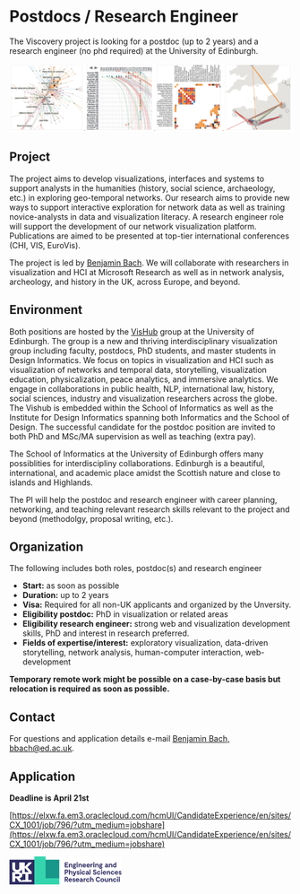 # Postdocs / Research Engineer

The Viscovery project is looking for a postdoc (up to 2 years) and a research engineer (no phd required) at the University of Edinburgh. 

![](figures/vistorian.png)

## Project

The project aims to develop visualizations, interfaces and systems to support analysts in the humanities (history, social science, archaeology, etc.) in exploring geo-temporal networks. Our research aims to provide new ways to support interactive exploration for network data as well as training novice-analysts in data and visualization literacy. A research engineer role will support the development of our network visualization platform. Publications are aimed to be presented at top-tier international conferences (CHI, VIS, EuroVis).

The project is led by [Benjamin Bach](http://benjbach.me). We will collaborate with researchers in visualization and HCI at Microsoft Research as well as in network analysis, archeology, and history in the UK, across Europe, and beyond. 

## Environment

Both positions are hosted by the [VisHub](https://visualinteractivedata.github.io) group at the University of Edinburgh. The group is a new and thriving interdisciplinary visualization group including faculty, postdocs, PhD students, and master students in Design Informatics. We focus on topics in visualization and HCI such as visualization of networks and temporal data, storytelling, visualization education, physicalization, peace analytics, and immersive analytics. We engage in collaborations in public health, NLP, international law, history, social sciences, industry and visualization researchers across the globe. The Vishub is embedded within the School of Informatics as well as the Institute for Design Informatics spanning both Informatics and the School of Design. The successful candidate for the postdoc position are invited to both PhD and MSc/MA supervision as well as teaching (extra pay).

The School of Informatics at the University of Edinburgh offers many possiblities for interdiscipliny collaborations. Edinburgh is a beautiful, international, and academic place amidst the Scottish nature and close to islands and Highlands. 

The PI will help the postdoc and research engineer with career planning, networking, and teaching relevant research skills relevant to the project and beyond (methodolgy, proposal writing, etc.).

## Organization

The following includes both roles, postdoc(s) and research engineer

* **Start:** as soon as possible
* **Duration:** up to 2 years
* **Visa:** Required for all non-UK applicants and organized by the Unversity.
* **Eligibility postdoc:** PhD in visualization or related areas 
* **Eligibility research engineer:** strong web and visualization development skills, PhD and interest in research preferred. 
* **Fields of expertise/interest:** exploratory visualization, data-driven storytelling, network analysis, human-computer interaction, web-development

__Temporary remote work might be possible on a case-by-case basis but relocation is required as soon as possible.__

## Contact

For questions and application details e-mail [Benjamin Bach, bbach@ed.ac.uk](mailto:bbach@ed.ac.uk).

## Application

**Deadline is April 21st**

[https://elxw.fa.em3.oraclecloud.com/hcmUI/CandidateExperience/en/sites/CX_1001/job/796/?utm_medium=jobshare](https://elxw.fa.em3.oraclecloud.com/hcmUI/CandidateExperience/en/sites/CX_1001/job/796/?utm_medium=jobshare)


<img src="figures/epsrc-logo.png" width="200px">
